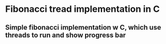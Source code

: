 # Fibonacci tread implementation in C
## Simple fibonacci implementation w C, which use threads to run and show progress bar 
